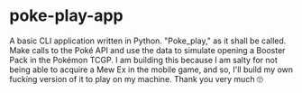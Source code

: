 # poke-play-app
A basic CLI application written in Python. "Poke_play," as it shall be called. Make calls to the Poké API and use the data to simulate opening a Booster Pack in the Pokémon TCGP. I am building this because I am salty for not being able to acquire a Mew Ex in the mobile game, and so, I'll build my own fucking version of it to play on my machine. Thank you very much 🙄
